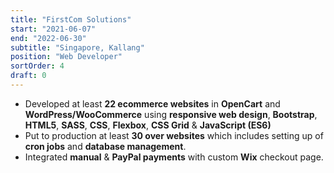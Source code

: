 ```yaml
---
title: "FirstCom Solutions"
start: "2021-06-07"
end: "2022-06-30"
subtitle: "Singapore, Kallang"
position: "Web Developer"
sortOrder: 4
draft: 0
---
```


- Developed at least **22 ecommerce websites** in **OpenCart** and **WordPress/WooCommerce** using **responsive web design**, **Bootstrap**, **HTML5**, **SASS**, **CSS**, **Flexbox**, **CSS Grid** & **JavaScript (ES6)**
- Put to production at least **30 over websites** which includes setting up of **cron jobs** and **database management**.
- Integrated **manual** & **PayPal payments** with custom **Wix** checkout page.
